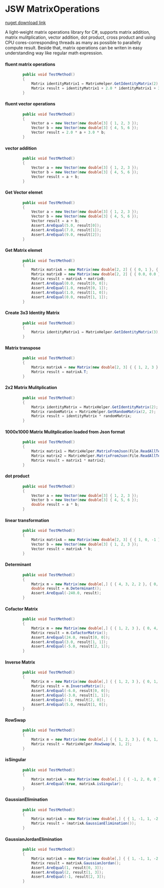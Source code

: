# JSW MatrixOperations

[nuget download link](https://www.nuget.org/packages/JswMatrix)

A light-weight matrix operations library for C#, supports matrix addition, matrix mulitplication, vector addition, dot product, cross product and using CPU cores-corresponding threads as many as possible to parallelly compute result. 
Beside that, matrix operations can be writen in easy understanding way like regular math expression.
#### fluent matrix operations
```C#
        public void TestMethod()
        {
            Matrix identityMatrix1 = MatrixHelper.GetIdentityMatrix(2);
            Matrix result = identityMatrix1 + 2.0 * identityMatrix1 + 3.0 * identityMatrix1;
        }
```

#### fluent vector operations
```C#
        public void TestMethod()
        {
            Vector a = new Vector(new double[3] { 1, 2, 3 });
            Vector b = new Vector(new double[3] { 4, 5, 6 });
            Vector result = 2.0 * a + 3.0 * b;
        }
```
#### vector addition
```C#
        public void TestMethod()
        {
            Vector a = new Vector(new double[3] { 1, 2, 3 });
            Vector b = new Vector(new double[3] { 4, 5, 6 });
            Vector result = a + b;
        }
```

#### Get Vector elemet
```C#
        public void TestMethod()
        {
            Vector a = new Vector(new double[3] { 1, 2, 3 });
            Vector b = new Vector(new double[3] { 4, 5, 6 });
            Vector result = a + b;
            Assert.AreEqual(5.0, result[0]);
            Assert.AreEqual(7.0, result[1]);
            Assert.AreEqual(9.0, result[2]);
        }
```

#### Get Matrix elemet
```C#
        public void TestMethod()
        {
            Matrix matrixA = new Matrix(new double[2, 2] { { 0, 1 }, { 0, 0 } });
            Matrix matrixB = new Matrix(new double[2, 2] { { 0.0, 0.0 }, { 1.0, 0.0 } });
            Matrix result = matrixA + matrixB;
            Assert.AreEqual(0.0, result[0, 0]);
            Assert.AreEqual(1.0, result[0, 1]);
            Assert.AreEqual(1.0, result[1, 0]);
            Assert.AreEqual(0.0, result[1, 1]);
        }
```

#### Create 3x3 Identity Matrix
```C#
        public void TestMethod()
        {
            Matrix identityMatrix1 = MatrixHelper.GetIdentityMatrix(3);
        }
```

#### Matrix transpose
```C#
        public void TestMethod()
        {
            Matrix matrixA = new Matrix(new double[2, 3] { { 1, 2, 3 }, { 4, 5, 6 } });
            Matrix result = matrixA.T;
        }
```

#### 2x2 Matrix Mulitplication
```C#
        public void TestMethod()
        {
            Matrix identityMatrix = MatrixHelper.GetIdentityMatrix(2);
            Matrix randomMatrix = MatrixHelper.GetRandomMatrix(2, 2);
            Matrix result = identityMatrix * randomMatrix;
        }
```

#### 1000x1000 Matrix Mulitplication loaded from Json format
```C#
        public void TestMethod()
        {
            Matrix matrix1 = MatrixHelper.MatrixFromJson(File.ReadAllText("MatrixA1000"));
            Matrix matrix2 = MatrixHelper.MatrixFromJson(File.ReadAllText("MatrixB1000"));
            Matrix result = matrix1 * matrix2;
        }
```

#### dot product
```C#
        public void TestMethod()
        {
            Vector a = new Vector(new double[3] { 1, 2, 3 });
            Vector b = new Vector(new double[3] { 4, 5, 6 });
            double result = a * b;
        }
```

#### linear transformation
```C#
        public void TestMethod()
        {
            Matrix matrixA = new Matrix(new double[2, 3] { { 1, 0, -1 }, { 3, 1, 2 } });
            Vector b = new Vector(new double[3] { 1, 2, 3 });
            Vector result = matrixA * b;
        }
```

#### Determinant
```C#
        public void TestMethod()
        {
            Matrix m = new Matrix(new double[,] { { 4, 3, 2, 2 }, { 0, 1, -3, 3 }, { 0, -1, 3, 3 }, { 0, 3, 1, 1 } });
            double result = m.Determinant();
            Assert.AreEqual(-240.0, result);
        }
```


#### Cofactor Matrix
```C#
        public void TestMethod()
        {
            Matrix m = new Matrix(new double[,] { { 1, 2, 3 }, { 0, 4, 5 }, { 1, 0, 6 } });
            Matrix result = m.CofactorMatrix();
            Assert.AreEqual(24.0, result[0, 0]);
            Assert.AreEqual(3.0, result[1, 1]);
            Assert.AreEqual(-5.0, result[2, 1]);
        }
```

#### Inverse Matrix
```C#
        public void TestMethod()
        {
            Matrix m = new Matrix(new double[,] { { 1, 2, 3 }, { 0, 1, 5 }, { 5, 6, 0 } });
            Matrix result = m.InverseMatrix();
            Assert.AreEqual(-6.0, result[0, 0]);
            Assert.AreEqual(-3.0, result[1, 1]);
            Assert.AreEqual(-1, result[2, 0]);
            Assert.AreEqual(5.0, result[1, 0]);
        }
```

#### RowSwap
```C#
        public void TestMethod()
        {
            Matrix m = new Matrix(new double[,] { { 1, 2, 3 }, { 0, 1, 5 }, { 5, 6, 0 } });
            Matrix result = MatrixHelper.RowSwap(m, 1, 2);
        }
```

#### isSingular
```C#
        public void TestMethod()
        {
            Matrix matrixA = new Matrix(new double[,] { { -1, 2, 0, 0 }, { 2, -4, 1, 3 }, { 1, -2, 3, 9 }, { -2, 4, 2, 6 } });
            Assert.AreEqual(true, matrixA.isSingular);
        }
```

#### GaussianElimination
```C#
        public void TestMethod()
        {
            Matrix matrixA = new Matrix(new double[,] { { 1, -1, 1, -2 }, { 4, -2, 1, -1 }, { 1, -3, 2, -7 } });
            Matrix result = (matrixA.GaussianElimination());
        }
```


#### GaussianJordanElimination
```C#
        public void TestMethod()
        {
            Matrix matrixA = new Matrix(new double[,] { { 1, -1, 1, -2 }, { 4, -2, 1, -1 }, { 1, -3, 2, -7 } });
            Matrix result = matrixA.GaussianJordan();
            Assert.AreEqual(1, result[0, 3]);
            Assert.AreEqual(2, result[1, 3]);
            Assert.AreEqual(-1, result[2, 3]);
        }
```
